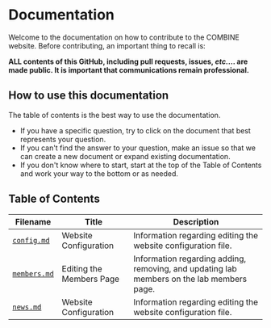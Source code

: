 # Documentation
Welcome to the documentation on how to contribute to the COMBINE website. Before contributing, an important thing to recall is:

**ALL contents of this GitHub, including pull requests, issues, *etc.*... are made public. It is important that communications remain professional.**

## How to use this documentation
The table of contents is the best way to use the documentation. 
* If you have a specific question, try to click on the document that best represents your question. 
* If you can't find the answer to your question, make an issue so that we can create a new document or expand existing documentation.
* If you don't know where to start, start at the top of the Table of Contents and work your way to the bottom or as needed. 

## Table of Contents

|Filename|Title |Description|
|--------|------|-----------|
|[`config.md`](config.md)|Website Configuration|Information regarding editing the website configuration file.|
|[`members.md`](members.md)|Editing the Members Page|Information regarding adding, removing, and updating lab members on the lab members page.|
|[`news.md`](news.md)|Website Configuration|Information regarding editing the website configuration file.|